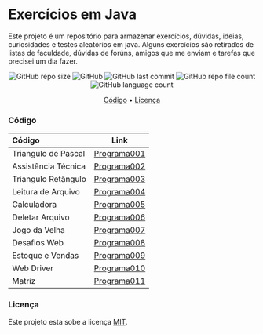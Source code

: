 #  Exercícios em Java

Este projeto é um repositório para armazenar exercícios, dúvidas, ideias, curiosidades e testes aleatórios em java.
Alguns exercícios são retirados de listas de faculdade, dúvidas de forúns, amigos que me enviam e tarefas que precisei um dia fazer.

<p align="center">
  <img alt="GitHub repo size" src="https://img.shields.io/github/repo-size/gpd38/curiosidadeProgramasAleatorios?color=blue">
  <img alt="GitHub" src="https://img.shields.io/github/license/gpd38/curiosidadeProgramasAleatorios?color=red">
  <img alt="GitHub last commit" src="https://img.shields.io/github/last-commit/gpd38/curiosidadeProgramasAleatorios?color=green">
  <img alt="GitHub repo file count" src="https://img.shields.io/github/directory-file-count/gpd38/curiosidadeProgramasAleatorios?color=orange">
  <img alt="GitHub language count" src="https://img.shields.io/github/languages/count/gpd38/curiosidadeProgramasAleatorios?color=pink">
</p>

<p align="center">
	<a href="#Código">Código</a> •
	<a href="#Licença">Licença</a>
</p>

### Código

|Código             |Link                                                                                                                   |
|:------------------|-----------------------------------------------------------------------------------------------------------------------|
|Triangulo de Pascal|[Programa001](https://github.com/gpd38/curiosidadeExerciciosJava/tree/main/codigosAleatorios/src/main/java/programa001)|
|Assistência Técnica|[Programa002](https://github.com/gpd38/curiosidadeExerciciosJava/tree/main/codigosAleatorios/src/main/java/programa002)|
|Triangulo Retângulo|[Programa003](https://github.com/gpd38/curiosidadeExerciciosJava/tree/main/codigosAleatorios/src/main/java/programa003)|
|Leitura de Arquivo |[Programa004](https://github.com/gpd38/curiosidadeExerciciosJava/tree/main/codigosAleatorios/src/main/java/programa004)|
|Calculadora        |[Programa005](https://github.com/gpd38/curiosidadeExerciciosJava/tree/main/codigosAleatorios/src/main/java/programa005)|
|Deletar Arquivo    |[Programa006](https://github.com/gpd38/curiosidadeExerciciosJava/tree/main/codigosAleatorios/src/main/java/programa006)|
|Jogo da Velha      |[Programa007](https://github.com/gpd38/curiosidadeExerciciosJava/tree/main/codigosAleatorios/src/main/java/programa007)|
|Desafios Web       |[Programa008](https://github.com/gpd38/curiosidadeExerciciosJava/tree/main/codigosAleatorios/src/main/java/programa008)|
|Estoque e Vendas   |[Programa009](https://github.com/gpd38/curiosidadeExerciciosJava/tree/main/codigosAleatorios/src/main/java/programa009)|
|Web Driver         |[Programa010](https://github.com/gpd38/curiosidadeExerciciosJava/tree/main/codigosAleatorios/src/main/java/programa010)|
|Matriz             |[Programa011](https://github.com/gpd38/curiosidadeExerciciosJava/tree/main/codigosAleatorios/src/main/java/programa011)|
 
### Licença

Este projeto esta sobe a licença [MIT](./LICENSE).
